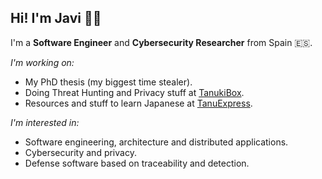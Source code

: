 ## Hi! I'm Javi 👋🏻

I'm a **Software Engineer** and **Cybersecurity Researcher** from Spain 🇪🇸.

_I'm working on:_

* My PhD thesis (my biggest time stealer).
* Doing Threat Hunting and Privacy stuff at [TanukiBox](https://github.com/tanukibox).
* Resources and stuff to learn Japanese at [TanuExpress](https://github.com/tanukiexpress).

_I'm interested in:_

* Software engineering, architecture and distributed applications.
* Cybersecurity and privacy.
* Defense software based on traceability and detection.
